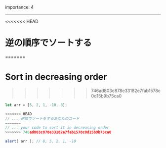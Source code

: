 importance: 4

---

<<<<<<< HEAD
# 逆の順序でソートする
=======
# Sort in decreasing order
>>>>>>> 746ad803c878e33182e7fab1578c0d15b9b75ca0

```js
let arr = [5, 2, 1, -10, 8];

<<<<<<< HEAD
// ... 逆順でソートをするあなたのコード
=======
// ... your code to sort it in decreasing order
>>>>>>> 746ad803c878e33182e7fab1578c0d15b9b75ca0

alert( arr ); // 8, 5, 2, 1, -10
```
